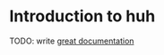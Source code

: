 # Introduction to huh

TODO: write [great documentation](http://jacobian.org/writing/what-to-write/)
